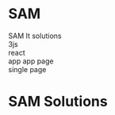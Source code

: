 # SAM
SAM It solutions<br>
3js<br>
react<br>
app 
app 
page <br> single page <br>
<h1>SAM Solutions</h1>
